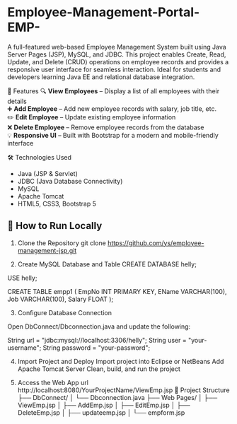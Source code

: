 # Employee-Management-Portal-EMP-
A full-featured web-based Employee Management System built using Java Server Pages (JSP), MySQL, and JDBC. This project enables Create, Read, Update, and Delete (CRUD) operations on employee records and provides a responsive user interface for seamless interaction. Ideal for students and developers learning Java EE and relational database integration.

 🚀 Features
🔍 **View Employees** – Display a list of all employees with their details  
➕ **Add Employee** – Add new employee records with salary, job title, etc.  
✏️ **Edit Employee** – Update existing employee information  
❌ **Delete Employee** – Remove employee records from the database  
💡 **Responsive UI** – Built with Bootstrap for a modern and mobile-friendly interface

🛠️ Technologies Used

- Java (JSP & Servlet)
- JDBC (Java Database Connectivity)
- MySQL
- Apache Tomcat
- HTML5, CSS3, Bootstrap 5

## 🧪 How to Run Locally

 1. Clone the Repository
git clone https://github.com/ys/employee-management-jsp.git

2. Create MySQL Database and Table
CREATE DATABASE helly;

USE helly;

CREATE TABLE empp1 (
    EmpNo INT PRIMARY KEY,
    EName VARCHAR(100),
    Job VARCHAR(100),
    Salary FLOAT
);

3. Configure Database Connection

Open DbConnect/Dbconnection.java and update the following:

String url = "jdbc:mysql://localhost:3306/helly";
String user = "your-username";
String password = "your-password";

4. Import Project and Deploy
Import project into Eclipse or NetBeans
Add Apache Tomcat Server
Clean, build, and run the project

5. Access the Web App
url
http://localhost:8080/YourProjectName/ViewEmp.jsp
📁 Project Structure
├── DbConnect/
│   └── Dbconnection.java
├── Web Pages/
│   ├── ViewEmp.jsp
│   ├── AddEmp.jsp
│   ├── EditEmp.jsp
│   ├── DeleteEmp.jsp
│   ├── updateemp.jsp
│   └── empform.jsp
